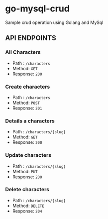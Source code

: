 # go-mysql-crud
Sample crud operation using Golang and MySql

## API ENDPOINTS

### All Characters
- Path : `/characters`
- Method: `GET`
- Response: `200`

### Create characters
- Path : `/characters`
- Method: `POST`
- Response: `201`

### Details a characters
- Path : `/characters/{slug}`
- Method: `GET`
- Response: `200`

### Update characters
- Path : `/characters/{slug}`
- Method: `PUT`
- Response: `200`

### Delete characters
- Path : `/characters/{slug}`
- Method: `DELETE`
- Response: `204`
